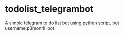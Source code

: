 # todolist_telegrambot
A simple telegram to do list bot using python script.
bot username:p3rson4l_bot
